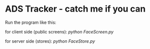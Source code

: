 
ADS Tracker - catch me if you can
==================

Run the program like this:

for client side (public screens):
*python FaceScreen.py*

for server side (stores):
*python FaceStore.py*

